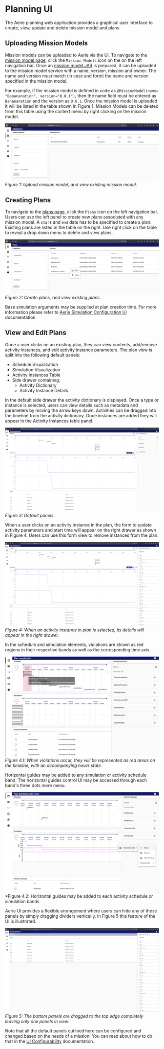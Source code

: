 # Planning UI

The Aerie planning web application provides a graphical user interface to create, view, update and delete mission model and plans.

## Uploading Mission Models

Mission models can be uploaded to Aerie via the UI. To navigate to the [mission model page](https://aerie-staging.jpl.nasa.gov/models), click  the `Mission Models` icon on the on the left navigation bar. Once an [mission model JAR](https://github.com/NASA-AMMOS/aerie/wiki/Developing-a-Mission-Model) is prepared, it can be uploaded to the mission model service with a name, version, mission and owner. The name and version must match (in case and form) the name and version specified in the mission model.

For example, if the mission model is defined in code as
`@MissionModel(​​name=​"Banananation", v​ersion​="0.0.1")`, then the name field must be entered as `Banananation` and the version as `0.0.1`. Once the mission model is uploaded it will be listed in the table shown in Figure 1. Mission Models can be deleted from this table using the context menu by right clicking on the mission model.

![](images/fig-2.png)
*Figure 1: Upload mission model, and view existing mission model.*

## Creating Plans

To navigate to the [plans page](https://aerie-staging.jpl.nasa.gov/#/plans), click the `Plans` icon on the left navigation bar. Users can use the left panel to create new plans associated with any mission model. A `start` and `end` date has to be specified to create a plan.
Existing plans are listed in the table on the right. Use right click on the table to reveal a drop down menu to delete and view plans.

![](images/fig-3.png)
*Figure 2: Create plans, and view existing plans.*

Base simulation arguments may be supplied at plan creation time.
For more information please refer to [Aerie Simulation Configuration UI](https://github.com/NASA-AMMOS/aerie/wiki/Aerie-Simulation-Configuration-UI) documentation.

## View and Edit Plans

Once a user clicks on an existing plan, they can view contents, add/remove activity instances, and edit activity instance parameters. The plan view is split into the following default panels:

* Schedule Visualization
* Simulation Visualization
* Activity Instances Table
* Side drawer containing:
  * Activity Dictionary
  * Activity Instance Details

In the default side drawer the activity dictionary is displayed. Once a type or instance is selected, users can view details such as metadata and parameters by moving the arrow keys down. Activities can be dragged into the timeline from the activity dictionary. Once instances are added they will appear in the Activity Instances table panel.

![](images/fig-4.png)
*Figure 3: Default panels.*

When a user clicks on an activity instance in the plan, the form to update activity parameters and start time will appear on the right drawer as shown in Figure 4. Users can use this form view to remove instances from the plan.

![](images/fig-5.png)
*Figure 4: When an activity instance in plan is selected, its details will appear in the right drawer.*

In the schedule and simulation elements, violations are shown as red regions in their respective bands as well as the corresponding time axis.

![](images/fig-4.1.png)
*Figure 4.1: When violations occur, they will be represented as red areas on the timeline, with an accompanying hover state.*

Horizontal guides may be added to any simulation or activity schedule band. The horizontal guides control UI may be accessed through each band's three dots more menu.

![](images/fig-4.2.png)
*Figure 4.2: Horizontal guides may be added to each activity schedule or simulation bands

Aerie UI provides a flexible arrangement where users can hide any of these panels by simply dragging dividers vertically. In Figure 5 this feature of the UI is illustrated.

![](images/fig-6.png)
*Figure 5: The bottom panels are dragged to the top edge completely leaving only one panels in view.*

Note that all the default panels outlined here can be configured and changed based on the needs of a mission. You can read about how to do that in the [UI Configurability](https://github.com/NASA-AMMOS/aerie/wiki/UI-Configurability) documentation.
